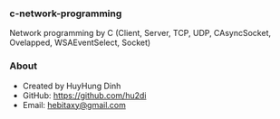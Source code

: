 ### c-network-programming
Network programming by C (Client, Server, TCP, UDP, CAsyncSocket, Ovelapped, WSAEventSelect, Socket)

### About
- Created by HuyHung Dinh
- GitHub: https://github.com/hu2di
- Email: hebitaxy@gmail.com
